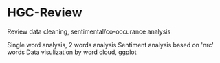 # HGC-Review
Review data cleaning, sentimental/co-occurance analysis

Single word analysis, 2 words analysis
Sentiment analysis based on 'nrc' words
Data visulization by word cloud, ggplot
